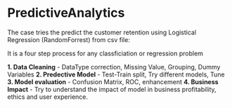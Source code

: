 # PredictiveAnalytics

The case tries the predict the customer retention using Logistical Regression (RandomForrest) from csv file:

It is a four step process for any classficiation or regression problem

**1. Data Cleaning** - DataType correction, Missing Value, Grouping, Dummy Variables
**2. Predective Model** - Test-Train split, Try different models, Tune
**3. Model evaluation** - Confusion Matrix, ROC, enhancement
**4. Business Impact** - Try to understand the impact of model in business profitability, ethics and user experience.


